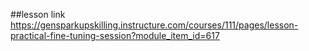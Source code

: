 ##lesson link
https://gensparkupskilling.instructure.com/courses/111/pages/lesson-practical-fine-tuning-session?module_item_id=617
